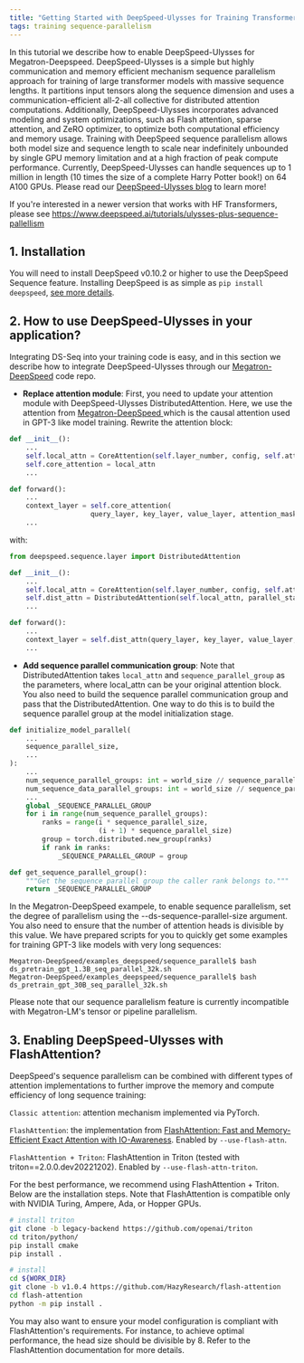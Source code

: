 ```yaml
---
title: "Getting Started with DeepSpeed-Ulysses for Training Transformer Models with Extreme Long Sequences"
tags: training sequence-parallelism
---
```


In this tutorial we describe how to enable DeepSpeed-Ulysses for Megatron-Deepspeed. DeepSpeed-Ulysses is a simple but highly communication and memory efficient mechanism sequence parallelism approach for training of large transformer models with massive sequence lengths. It partitions input tensors along the sequence dimension and uses a communication-efficient all-2-all collective for distributed attention computations. Additionally, DeepSpeed-Ulysses incorporates advanced modeling and system optimizations, such as Flash attention, sparse attention, and ZeRO optimizer, to optimize both computational efficiency and memory usage. Training with DeepSpeed sequence parallelism allows both model size and sequence length to scale near indefinitely unbounded by single GPU memory limitation and at a high fraction of peak compute performance. Currently, DeepSpeed-Ulysses can handle sequences up to 1 million in length (10 times the size of a complete Harry Potter book!) on 64 A100 GPUs. Please read our [DeepSpeed-Ulysses blog](https://github.com/deepspeedai/DeepSpeed/tree/master/blogs/deepspeed-ulysses) to learn more!

If you're interested in a newer version that works with HF Transformers, please see https://www.deepspeed.ai/tutorials/ulysses-plus-sequence-pallellism


## 1. Installation

You will need to install DeepSpeed v0.10.2 or higher to use the DeepSpeed Sequence feature. Installing DeepSpeed is as simple as `pip install deepspeed`, [see more details](/tutorials/getting-started/).


## 2. How to use DeepSpeed-Ulysses in your application?

Integrating DS-Seq into your training code is easy, and in this section we describe how to integrate DeepSpeed-Ulysses through our [Megatron-DeepSpeed](https://github.com/deepspeedai/Megatron-DeepSpeed) code repo.


* **Replace attention module**: First, you need to update your attention module with DeepSpeed-Ulysses DistributedAttention. Here, we use the attention from [Megatron-DeepSpeed ](https://github.com/deepspeedai/Megatron-DeepSpeed/blob/main/megatron/model/transformer.py) which is the causal attention used in GPT-3 like model training. Rewrite the attention block:

```python
def __init__():
    ...
    self.local_attn = CoreAttention(self.layer_number, config, self.attn_mask_type)
    self.core_attention = local_attn
    ...

def forward():
    ...
    context_layer = self.core_attention(
                    query_layer, key_layer, value_layer, attention_mask)
    ...
```

with:

```python
from deepspeed.sequence.layer import DistributedAttention

def __init__():
    ...
    self.local_attn = CoreAttention(self.layer_number, config, self.attn_mask_type)
    self.dist_attn = DistributedAttention(self.local_attn, parallel_state.get_sequence_parallel_group())
    ...

def forward():
    ...
    context_layer = self.dist_attn(query_layer, key_layer, value_layer, attention_mask)
    ...

```

* **Add sequence parallel communication group**:  Note that DistributedAttention takes `local_attn` and `sequence_parallel_group` as the parameters, where local_attn can be your original attention block. You also need to build the sequence parallel communication group and pass that the DistributedAttention. One way to do this is to build the sequence parallel group at the model initialization stage.


```python
def initialize_model_parallel(
    ...
    sequence_parallel_size,
    ...
):
    ...
    num_sequence_parallel_groups: int = world_size // sequence_parallel_size
    num_sequence_data_parallel_groups: int = world_size // sequence_parallel_size // data_parallel_size
    ...
    global _SEQUENCE_PARALLEL_GROUP
    for i in range(num_sequence_parallel_groups):
        ranks = range(i * sequence_parallel_size,
                      (i + 1) * sequence_parallel_size)
        group = torch.distributed.new_group(ranks)
        if rank in ranks:
            _SEQUENCE_PARALLEL_GROUP = group

def get_sequence_parallel_group():
    """Get the sequence parallel group the caller rank belongs to."""
    return _SEQUENCE_PARALLEL_GROUP

```

In the Megatron-DeepSpeed exampele, to enable sequence parallelism, set the degree of parallelism using the --ds-sequence-parallel-size argument. You also need to ensure that the number of attention heads is divisible by this value.
We have prepared scripts for you to quickly get some examples for training GPT-3 like models with very long sequences:

```shell
Megatron-DeepSpeed/examples_deepspeed/sequence_parallel$ bash ds_pretrain_gpt_1.3B_seq_parallel_32k.sh
Megatron-DeepSpeed/examples_deepspeed/sequence_parallel$ bash ds_pretrain_gpt_30B_seq_parallel_32k.sh
```

Please note that our sequence parallelism feature is currently incompatible with Megatron-LM's tensor or pipeline parallelism.

## 3. Enabling DeepSpeed-Ulysses with FlashAttention?

DeepSpeed's sequence parallelism can be combined with different types of attention implementations to further improve the memory and compute efficiency of long sequence training:

`Classic attention`: attention mechanism implemented via PyTorch.

`FlashAttention`: the implementation from [FlashAttention: Fast and Memory-Efficient Exact Attention with IO-Awareness](https://arxiv.org/abs/2205.14135). Enabled by `--use-flash-attn`.

`FlashAttention + Triton`: FlashAttention in Triton (tested with triton==2.0.0.dev20221202). Enabled by `--use-flash-attn-triton`.

For the best performance, we recommend using FlashAttention + Triton. Below are the installation steps. Note that FlashAttention is compatible only with NVIDIA Turing, Ampere, Ada, or Hopper GPUs.

```bash
# install triton
git clone -b legacy-backend https://github.com/openai/triton
cd triton/python/
pip install cmake
pip install .
```

```bash
# install
cd ${WORK_DIR}
git clone -b v1.0.4 https://github.com/HazyResearch/flash-attention
cd flash-attention
python -m pip install .
```

You may also want to ensure your model configuration is compliant with FlashAttention's requirements. For instance, to achieve optimal performance, the head size should be divisible by 8. Refer to the FlashAttention documentation for more details.
